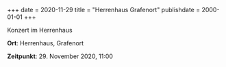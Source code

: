+++
date = 2020-11-29
title = "Herrenhaus Grafenort"
publishdate = 2000-01-01
+++

Konzert im Herrenhaus

**Ort**: Herrenhaus, Grafenort 

**Zeitpunkt**: 29. November 2020, 11:00
